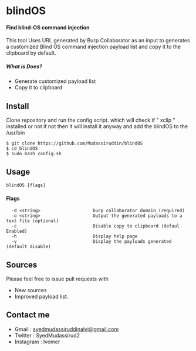 # blindOS

#### Find blind-OS command injection
This tool Uses URL generated by Burp Collaborator as an input to generates a customized Blind OS command injection payload list and copy it to the clipboard by default.

##### What is Does?
  - Generate customized payload list
  - Copy it to clipboard

## Install
Clone repository and run the config script. which will check if " xclip " installed or not if not then it will install it anyway and add the blindOS to the /usr/bin
```
$ git clone https://github.com/Mudassiruddin/blindOS
$ cd blindOS
$ sudo bash config.sh
```
## Usage
```
blindOS [flags]
```
#### Flags
```
  -d <string>                    burp collaborator domain (required)
  -o <string>                    Output the generated payloads to a text file (optional)
  -c                             Disable copy to clipboard (defaul Enabled)
  -h                             Display help page
  -v                             Display the payloads generated (default disable)
```
## Sources
Please feel free to issue pull requests with
* New sources
* Improved payload list.
## Contact me 
* Gmail : syedmudassiruddinalvi@gmail.com
* Twitter : SyedMudassirud2
* Instagram  : lvomer
